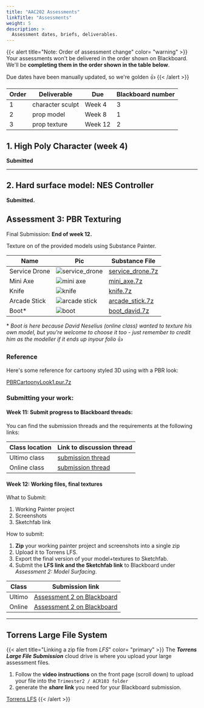 ```yaml
---
title: "AAC202 Assessments"
linkTitle: "Assessments"
weight: 5
description: >
  Assessment dates, briefs, deliverables.
---
```


{{< alert title="Note: Order of assessment change" color= "warning" >}}
Your assessments won't be delivered in the order shown on Blackboard. We'll be **completing them in the order shown in the table below**.  

Due dates have been manually updated, so we're golden 👍
{{< /alert >}}

Order  | Deliverable       | Due     | Blackboard number
---    | ---               | ---     | ---
1      | character sculpt  | Week 4  | 3
2      | prop model        | Week 8  | 1
3      | prop texture      | Week 12  | 2


## 1. High Poly Character (week 4)

**Submitted**

<!-- 

**Create a bust from an existing 2D concept:**  
1. Select one of the heads from the concept art [below](#concepts)  
2. Starting with a clean copy of the provided base mesh, sculpt a high quality, polypainted 3D model of the character. Draw on what you've learned in your first attempt plus your week 3 ZBrush class (polypaint, merging, dynamesh).
3. Show your progress in the week 3 forum thread provided by your lecturer: your participation and display of process will contribute to your marks.
4. Deliver your final ZBrush project and renders in week 4. 
{{< alert title="Delivery" color= "primary" >}}

**Elements:**  
1. Your final **ZPR file**  
2. **Renders** (`shift+r`) of your character from multiple angles, with polypaint on.  
   * **Side, front, back** (with perspective enabled: press `p`)  
   * A **beauty render 3/4 angle** to show off the character. You can polish it a bit in photoshop.  
   * Don't have the character tiny in the middle of the canvas. Move zbrush to your largest screen and have the character take up most of the canvas.  

**Zipping and delivering:**  
1. Put your beauty render, other ZB screenshots and your final ZPR file in a folder.  
2. **Rename that folder** `AAC202_A1_Lastname_Firstname` and archive it with zip or 7zip.  
3. The file is likely large, so use the Torrens LFS to upload it. If you haven't used it, instructions are at [the end of this page](#torrens-large-file-system).   
4. Submit on Blackboard under **Assessment 3** (Character model)
{{< /alert >}}  

<a class="btn btn-lg btn-primary mr-3 mb-4" href="https://laureate-au.blackboard.com/webapps/blackboard/content/listContentEditable.jsp?content_id=_9586491_1&course_id=_102086_1" target="_blank">Online Students: Submit Character Assessment<i class="fas fa-arrow-alt-circle-right ml-2"></i></a>

<a class="btn btn-lg btn-primary mr-3 mb-4" href="https://laureate-au.blackboard.com/webapps/blackboard/content/listContentEditable.jsp?content_id=_9586562_1&course_id=_102604_1" target="_blank">Ultimo Students: Submit Character Assessment<i class="fas fa-arrow-alt-circle-right ml-2"></i></a>

### Concepts  
Choose one of the concepts below, or click one and visit Patri Balanovsky's page to pick another **from the same artstation page** (not all of his artstation content). Be careful not to pick one that requires extra meshes (hair, horns, eyepatches) if you're not confident creating new meshes. Don't stretch the head to support large horns, hair etc.  

{{< imgproc "patri-balanovsky-alien-faces-5" Resize "600x" Link "https://www.artstation.com/artwork/n6X1r" >}}
faces-5
{{< /imgproc >}}

{{< imgproc "patri-balanovsky-alien-faces-8" Resize "600x" Link "https://www.artstation.com/artwork/n6X1r" >}}
faces-8
{{< /imgproc >}}

{{< imgproc "patri-balanovsky-alien-faces-12" Resize "600x" Link "https://www.artstation.com/artwork/n6X1r" >}}
faces-12
{{< /imgproc >}}

### Some polishing ideas:
  * Cropping to a nice composition
  * Warming/cooling shadows, maybe improving the contrast
  * Adding rim light  
  * Adding gloss/specular hilight/shine to some elements
  * Painting in eyelashes and eyebrows that you didn't have geometry for

-->

---

## 2. Hard surface model: NES Controller   

**Submitted.**

<!--

Model the NES pad as close as you can to completion. Focus on controlling the silhouettes and sharpness/softness of transitions between surfaces.  

![Nes pad](nes_pad.jpg)

More info on level of detail and finish is [available below](#level-of-detail).

### What to submit

Create a zip file named *aac202_a2_Lastname_Firstname.zip* containing the following.

* Renders/screenshots showing your finished model off from varous angles, including closeups where they help.
* At least one beauty render, preferably composited and polished.
* Your final ZPR project file.

### Delivery

While this our second assessment, you'll be delivering it to the *Assessment 1* section on Blackboard.  Upload your zip file to Torrens LFS (instructions below) and submit your link to Blackboard:

<a class="btn btn-lg btn-primary mr-3 mb-4" href="https://laureate-au.blackboard.com/webapps/blackboard/content/listContentEditable.jsp?content_id=_9586560_1&course_id=_102604_1" target="_blank">Ultimo Hard Surface assessment blackboard<i class="fas fa-arrow-alt-circle-right ml-2"></i></a>

<a class="btn btn-lg btn-primary mr-3 mb-4" href="https://laureate-au.blackboard.com/webapps/blackboard/content/listContentEditable.jsp?content_id=_9586489_1&course_id=_102086_1" target="_blank">Online Hard Surface assessment blackboard<i class="fas fa-arrow-alt-circle-right ml-2"></i></a>

#### Level of detail

Element       | Detail
---- | ----
Objects | Focus on using edge loops and creases to **control all the silhouettes and contours** as well you can. Use **booleans** to cut openings around the buttons so they don't merge into solid plastic. In those places where you can see inside the model, put black blocking objects inside to **prevent seeing through**. Use **real subdivisions and alphas** to add embossed details to the d pad, and **noise maker** to add realistic bumpy finish to the graphics inset (bit with the button names). 
Materials | At a minimum use the ZBro Paint matcap. Try other materials to see if you can represent the glossy red plastic and metal screws better. 
Color | If using ZBro paint, at a minimum fill with flat colour. You can add more subtle aging and colouration with polypaint if you like. If you use metal matcaps or pre-coloured plasticy matcaps, you might need to fill with just white to get the right result.

-->

## Assessment 3: PBR Texturing

Final Submission: **End of week 12.**

Texture on of the provided models using Substance Painter.

Name | Pic | Substance File 
---- | ---- | ----
Service Drone | ![service_drone](service_drone.png) | [service_drone.7z](https://laureateaus-my.sharepoint.com/:u:/g/personal/daniel_mcgillick_torrens_edu_au/ESXh4gp2iJFFh9dLbNnYjzQBcArqiT2OAQvl9KWQGmbrRA?e=P7a6xz)
Mini Axe | ![mini axe](mini_axe.png) | [mini_axe.7z](https://laureateaus-my.sharepoint.com/:u:/g/personal/daniel_mcgillick_torrens_edu_au/EWhxYg7NmZdPh7KgPYHbdlkBOaJsUuUIa6EtRoPqywDvzw?e=dBlWxO)
Knife | ![knife](knife.png) | [knife.7z](https://laureateaus-my.sharepoint.com/:u:/g/personal/daniel_mcgillick_torrens_edu_au/ESwqpRmQvNNOjqrgkizkBk0BlHujqs_HVOlJoG9drjwX9A?e=DLMBho)
Arcade Stick | ![arcade stick](arcade_stick.png) | [arcade_stick.7z](https://laureateaus-my.sharepoint.com/:u:/g/personal/daniel_mcgillick_torrens_edu_au/ER_K_UxRxOdBqUDZFWVbBzwBlrSSWW8zO-r_5ojKb7IFQA?e=OKKpYR)
Boot* | ![boot](boot.png) | [boot_david.7z](https://laureateaus-my.sharepoint.com/:u:/g/personal/daniel_mcgillick_torrens_edu_au/ESFT4HJ9hD9Nv8MSnHhUzVoBHw2VI6-SmQdHtq5nln6dcQ?e=NmFmkR)  
  
\* *Boot is here because David Neselius (online class) wanted to texture his own model, but you're welcome to choose it too - just remember to credit him as the modeller if it ends up inyour folio* 👍  

### Reference   
Here's some reference for cartoony styled 3D using with a PBR look:

<a class="btn btn-lg btn-primary mr-3 mb-4" href="https://laureateaus-my.sharepoint.com/:u:/g/personal/daniel_mcgillick_torrens_edu_au/ERA4hias9nhIhR7BR7gRS-wBxOEJcPHfESPt26k3y8Qayg?e=hiFZFO" target="_blank">PBRCartoonyLook1.pur.7z<i class="fas fa-arrow-alt-circle-right ml-2"></i></a> 

### Submitting your work:

#### Week 11: Submit progress to Blackboard threads:

You can find the submission threads and the requirements at the following links:

Class location | Link to discussion thread
----------- | ------------
Ultimo class | [submission thread](https://laureate-au.blackboard.com/webapps/discussionboard/do/message?action=list_messages&course_id=_102604_1&nav=discussion_board_entry&conf_id=_201885_1&forum_id=_968751_1&message_id=_2632676_1)
Online class | [submission thread](https://laureate-au.blackboard.com/webapps/discussionboard/do/forum?action=list_threads&course_id=_102086_1&nav=discussion_board_entry&conf_id=_201367_1&forum_id=_968736_1)


#### Week 12: Working files, final textures

What to Submit:
1. Working Painter project
2. Screenshots 
3. Sketchfab link

How to submit:
1. **Zip** your working painter project and screenshots into a single zip
2. Upload it to Torrens LFS. 
3. Export the final version of your model+textures to Sketchfab.
4. Submit the **LFS link and the Sketchfab link** to Blackboard under *Assessment 2: Model Surfacing*.

Class | Submission link
----  | -----
Ultimo | [Assessment 2 on Blackboard](https://laureate-au.blackboard.com/webapps/blackboard/content/listContentEditable.jsp?content_id=_9586561_1&course_id=_102604_1)
Online | [Assessment 2 on Blackboard](https://laureate-au.blackboard.com/webapps/blackboard/content/listContentEditable.jsp?course_id=_102086_1&content_id=_9586490_1)


<!--

For Assessment 1 you'll create a **high detail, normal mapped** prop using **techniques shown in class** and developed at home. These will include subdivision modeling, normal mapping and PBR textures.

<a class="btn btn-lg btn-primary mr-3 mb-4" href="https://laureate-au.blackboard.com/webapps/blackboard/content/listContentEditable.jsp?content_id=_9223157_1&course_id=_94273_1" target="_blank">A1 submission and brief on Blackboard<i class="fas fa-arrow-alt-circle-right ml-2"></i></a>

You'll be **targeting an environment concept** provided in the Week 1 notes, and **working to a style** provided there:
[Assessment 1 in Week 1 Notes](../week5/#assessment-1-high-detail-props)

There are deliverables for **week 1**, **week 2** and **week 4**.

### Week 5: Concept, style, tutorials
**Select** a prop to model, share your choice. Choose style reference, watch and take notes on subdivision modeling videos. Follow the link for details and to submit your work:

NEEDS UPDATING

<a class="btn btn-lg btn-primary mr-3 mb-4" href="https://laureate-au.blackboard.com/webapps/discussionboard/do/message?action=list_messages&course_id=_94273_1&nav=discussion_board_entry&conf_id=_170634_1&forum_id=_902732_1&message_id=_2295833_1" target="_blank">A1 Week 1 Submissions<i class="fas fa-arrow-alt-circle-right ml-2"></i></a>

### Week 6: Assessing, drafting, modelling.

**Assessing** style, **drafting** your topology, **modelling** your prop. You'll share the results with your classmates and offer eachother **feedback**. Follow the link to the discussion forum for details and to submit your work:

NEEDS UPDATING
<a class="btn btn-lg btn-primary mr-3 mb-4" href="https://laureate-au.blackboard.com/webapps/discussionboard/do/message?action=list_messages&course_id=_94273_1&nav=discussion_board_entry&conf_id=_170634_1&forum_id=_902733_1&message_id=_2278364_1" target="_blank">A1 Week 2 Submissions<i class="fas fa-arrow-alt-circle-right ml-2"></i></a>

-->

<!--

#### Work to do  

Copy the concept image into a new file and:  
  1. Add notes/drawings to the concept of the prop to **plan style**
  2. Add notes and draw over a duplicate of the concept to plan your **topology**
 
**Model** your prop :
  1. **Block in** the model (in pieces) with:   
      * dynamic silhouettes considered   
      * topology that won't cause problems for subdivisions  
  2. Then use edges and creases to create **bevelling/rounding** and smooth shapes.  
  3. **Refine** your model, add details.
  
#### Process images due TUESDAY by end of day:

1. Add a reply to [the discussion here](https://laureate-au.blackboard.com/webapps/discussionboard/do/message?action=list_messages&course_id=_89547_1&nav=discussion_board_entry&conf_id=_152757_1&forum_id=_866554_1&message_id=_2100660_1), containing:
    * **1 image** of the concept with your notes/drawings planning style and topology solutions
    * **2+ images** of your model with smooth preview off (press `1`)
    * **2+ images** of your model with smooth preview on (press `3`)
    * **1 image** of your model with all parts selected and the **outliner** visible (to see your objects and their naming)
  
{{< alert title="Image qualities" color= "secondary" >}}
> All images should have plenty of resolution (at least **1024x768** and preferably higher). Deliver as 24bit PNGs or JPGs of 85% or greater quality.  
> 
> Screenshots of the model in Maya:
> * Have shaded view, wireframe on shaded and ambient occlusion enabled
> * Use camera angles that show off the model and also the geometry you used to achieve the right smoothed forms.
> * Are from a viewport that is large and with the model zoomed large within it, producing clear images. No tiny thumbnails.
{{< /alert >}}
  
#### Comments due WEDNESDAY, before class (3pm)
Comment on two other students work, offering well thought out feedback:
1. In matching capturing the concepts and matching the 3D style what did they do well?
2. What changes/additions might improve the model?

-->

<!--
### Week 8 submission details

**Delivery:**
1. Create a folder for your final deliverables. Call it `Firstname_Lastname_A1Final_AAC202`
2. Copy into the folder:
    * Your **final maya scene file**. In your scenes folder, find your latest `.ma` or `.mb` file. This contains your final `_game` and `_subd` meshes.
    * The **renders and screenshots** described below
3. Zip up the folder and submit the `Firstname_Lastname_A1Final_AAC202.zip` file to the [assessment 1 page on blackboard](https://laureate-au.blackboard.com/webapps/blackboard/content/listContentEditable.jsp?content_id=_8989774_1&course_id=_89547_1)

**Images Required:**
**Normal Mapped Renders**  
Screenshots of your normal mapped prop in Substance Painter (as shown in week4 baking video). Bake your textures at 2048 and turn on 4x4 anti aliasing.

**Hero shots** Pick a camera angle and lighting that shows your model at its best. Then screenshot once with wireframes on, once with them off (also in baking video)
**3/4 isometric** shot. From 45 degree vantage points as seen below
**Detail shots**. A few closer in shots of your details, showing how the normal mapping worked out.

{{< imgproc isometric_angle_rgbfumes Resize "300x">}}
Isometric projection.
{{< /imgproc >}}

Deliver **PNG24 files** or jpgs of at least 85% (8.5/10) compression quality.

<a class="btn btn-lg btn-primary mr-3 mb-4" href="../week4/#baking-your-model-in-painter">Back to Week 4 Baking<i class="fas fa-arrow-alt-circle-right ml-2"></i>
</a>

-->

<!--

---


## Assessment 3: High Poly Environments

Team of two: Work as Stone Mason (building a wharf) and Carpenter (building the wooden pier).
Individual: Pick one role or the other.


LINKS NEED UPDATING 

First, the [view the pdf brief on Blackboard](https://laureate-au.blackboard.com/bbcswebdav/pid-8989823-dt-content-rid-18209833_1/xid-18209833_1)

You will model the stone wharf or wooden pier in the concept art found in week 9's lecture notes

<a class="btn btn-lg btn-primary mr-3 mb-4" href="../week9/#assessment-3-rock-n-wood" target="_blank">Concept in Week 9 Notes<i class="fas fa-arrow-alt-circle-right ml-2"></i></a>

### Deliverable 1:
Images, answers to questions, comments on classmates work in the discussions for:
  * [week 9](https://laureate-au.blackboard.com/webapps/discussionboard/do/message?action=list_messages&course_id=_89547_1&nav=discussion_board_entry&conf_id=_152757_1&forum_id=_866561_1&message_id=_2243100_1) and  
  * [week 10](https://laureate-au.blackboard.com/webapps/discussionboard/do/message?action=list_messages&course_id=_89547_1&nav=discussion_board_entry&conf_id=_152757_1&forum_id=_866562_1&message_id=_2100668_1)   
  
  **Deliverables and guidelines** are in the **first post** in each thread.

### Deliverable 2:  

Watch the step-by-step tutorial provided in the [finishing section of the week 12 notes](https://dmdocs.netlify.app/torrens/aac202/week12/#finishing). Create the required work, and submit the LFS file link on Blackboard.

<a class="btn btn-lg btn-primary mr-3 mb-4" href="https://laureate-au.blackboard.com/webapps/blackboard/content/listContentEditable.jsp?content_id=_8989776_1&course_id=_89547_1" target="_blank">Final A3 Submission on Blackboard<i class="fas fa-arrow-alt-circle-right ml-2"></i></a>

{{< alert title="Submitting Your Files" color= "primary" >}}
1. Put your beauty render, other ZB screenshots (described below) and your final ZPR file in a folder.
2. **Rename that folder** `AAC202_A3_Lastname_Firstname`, zip it up.
3. Use the Torrens LFS to upload it (instructions at bottom of page).
4. Submit the link on the Blackboard submission page.
{{< /alert >}}

**Images**
1. Using orb's method of rendering and then compositing in photoshop, **produce one final beauty render** of your model from what you feel is the best angle to show it off. Make sure it's not tiny on screen, we need resolution.
   - I'd first investigate if the angle in the concept art is best, it may well be. 
   - Export the image from photoshop (File - Export - Export As) as a 24 bit png.
2. Take some screenshots of renders done within zbrush (shift-r) as well, showing off your work from various angles/zoom. **No more than 4** screenshots.
-->

---

## Torrens Large File System

{{< alert title="Linking a zip file from _LFS_" color= "primary" >}}
The **_Torrens Large File Submission_** cloud drive is where you upload your large assessment files. 

1. Follow the **video instructions** on the front page (scroll down) to upload your file into the `Trimester2 / ACR103 folder`  
2. generate the **_share_ link** you need for your Blackboard submission.  
  
<a class="btn btn-lg btn-primary mr-3 mb-4" href="https://lfs.torrens.edu.au" target="_blank">Torrens LFS<i class="fas fa-arrow-alt-circle-right ml-2"></i></a>
{{< /alert >}}

